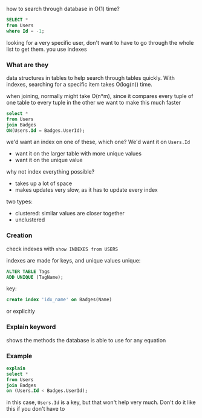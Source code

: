how to search through database in O(1) time?
```sql
SELECT *
from Users
where Id = -1;
```
looking for a very specific user, don't want to have to go through the whole list to get them.
you use indexes

### What are they
data structures in tables to help search through tables quickly. With indexes, searching for a specific item takes O(log(n)) time.

when joining, normally might take O(n\*m), since it compares every tuple of one table to every tuple in the other
we want to make this much faster
```sql
select *
from Users
join Badges
ON(Users.Id = Badges.UserId);
```
we'd want an index on one of these, which one?
We'd want it on `Users.Id`
-  want it on the larger table with more unique values
-  want it on the unique value

why not index everything possible?
- takes up a lot of space
- makes updates very slow, as it has to update every index

two types:
- clustered: similar values are closer together
- unclustered

### Creation
check indexes with `show INDEXES from USERS`

indexes are made for keys, and unique values
unique:
```sql
ALTER TABLE Tags
ADD UNIQUE (TagName);
```
key:
```sql
create index 'idx_name' on Badges(Name)
```
or explicitly

### Explain keyword
shows the methods the database is able to use for any equation

### Example
```sql
explain 
select *
from Users
join Badges
on (Users.Id < Badges.UserId);
```
in this case, `Users.Id` is a key, but that won't help very much. Don't do it like this if you don't have to
